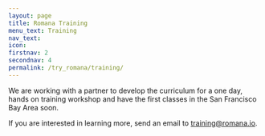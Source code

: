 ```yaml
---
layout: page
title: Romana Training 
menu_text: Training
nav_text: 
icon:
firstnav: 2
secondnav: 4
permalink: /try_romana/training/
---
```


We are working with a partner to develop the curriculum for a one day, hands on training workshop and have the first classes in the San Francisco Bay Area soon. 

If you are interested in learning more, send an email to [training@romana.io](mailto:training@romana.io).



